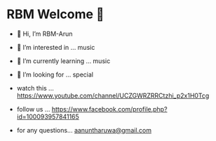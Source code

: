 # RBM Welcome 🤗
- 👋 Hi, I’m RBM-Arun
- 👀 I’m interested in ... music 
- 🌱 I’m currently learning ... music
- 💞️ I’m looking for ... special

- watch this ... https://www.youtube.com/channel/UCZGWRZRRCtzhi_p2x1H0Tcg
- follow us ... https://www.facebook.com/profile.php?id=100093957841165
- for any questions... aanuntharuwa@gmail.com
